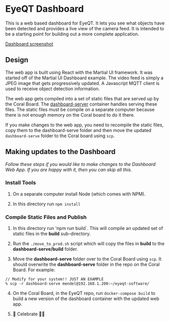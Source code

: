 # EyeQT Dashboard

This is a web based dashboard for EyeQT. It lets you see what objects have been detected and provides a live view of the camera feed. It is intended to be a starting point for building out a more complete application.

[Dashboard screenshot](../images/dashboard.png)

## Design
The web app is built using React with the Martial UI framework. It was started off of the Martial UI Dashboard example. The video feed is simply a JPEG image that gets progressively updated. A Javascript MQTT client is used to receive object detection information.

The web app gets compiled into a set of static files that are served up by the Coral Board. The [dashboard-server](../dashboard-server/README.md) container handles serving these files. The static files must be compile on a separate computer because there is not enough memory on the Coral board to do it there. 

If you make changes to the web app, you need to recompile the static files, copy them to the dashboard-serve folder and then move the updated `dashboard-serve` folder to the Coral board using `scp`.

## Making updates to the Dashboard
*Follow these steps if you would like to make changes to the Dashboard Web App. If you are happy with it, then you can skip all this.*

### Install Tools

1. On a separate computer install Node (which comes with NPM). 

2. In this directory run `npm install`

### Compile Static Files and Publish

1. In this directory run 'npm run build`. This will compile an updated set of static files in the **build** sub-directory.

2. Run the `./move_to_prod.sh` script which will copy the files in **build** to the **dashboard-serve/build** folder.

3. Move the **dashboard-serve** folder over to the Coral Board using `scp`. It should overwrite the **dashboard-serve** folder in the repo on the Coral Board. For example:
````
// Modify for your system!! JUST AN EXAMPLE
% scp -r dashboard-serve mendel@192.168.1.200:~/eyeqt-software/
````

4. On the Coral Board, in the EyeQT repo, run `docker-compose build` to build a new version of the dashboard container with the updated web app.

5. 🎉 Celebrate 👏🏾

